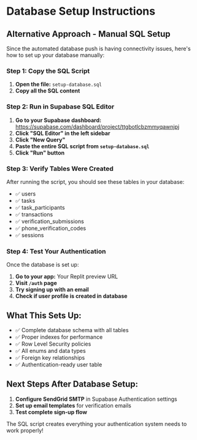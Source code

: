 # Database Setup Instructions

## Alternative Approach - Manual SQL Setup

Since the automated database push is having connectivity issues, here's how to set up your database manually:

### Step 1: Copy the SQL Script

1. **Open the file:** `setup-database.sql` 
2. **Copy all the SQL content**

### Step 2: Run in Supabase SQL Editor

1. **Go to your Supabase dashboard:** https://supabase.com/dashboard/project/ttgbotlcbzmmyqawnjpj
2. **Click "SQL Editor" in the left sidebar**
3. **Click "New Query"**
4. **Paste the entire SQL script from `setup-database.sql`**
5. **Click "Run" button**

### Step 3: Verify Tables Were Created

After running the script, you should see these tables in your database:
- ✅ users
- ✅ tasks  
- ✅ task_participants
- ✅ transactions
- ✅ verification_submissions
- ✅ phone_verification_codes
- ✅ sessions

### Step 4: Test Your Authentication

Once the database is set up:

1. **Go to your app:** Your Replit preview URL
2. **Visit `/auth` page**
3. **Try signing up with an email**
4. **Check if user profile is created in database**

## What This Sets Up:

- ✅ Complete database schema with all tables
- ✅ Proper indexes for performance
- ✅ Row Level Security policies
- ✅ All enums and data types
- ✅ Foreign key relationships
- ✅ Authentication-ready user table

## Next Steps After Database Setup:

1. **Configure SendGrid SMTP** in Supabase Authentication settings
2. **Set up email templates** for verification emails  
3. **Test complete sign-up flow**

The SQL script creates everything your authentication system needs to work properly!